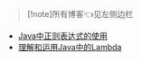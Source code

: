 > [!note]所有博客👈见左侧边栏

* [Java中正则表达式的使用](/Java/Java杂谈/Java中正则表达式的使用)
* [理解和运用Java中的Lambda](/Java/Java杂谈/理解和运用Java中的Lambda)


